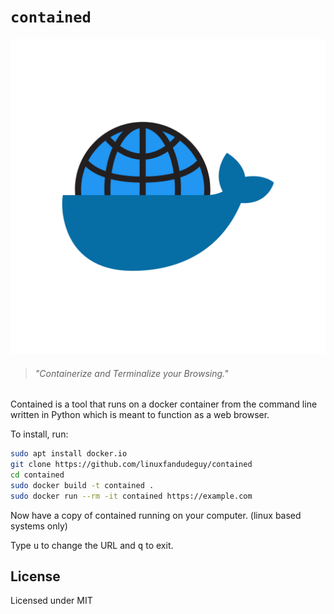 # `contained`

![Mediamodifier-Design](public/Mediamodifier-Design.svg)

> ###### "Containerize and Terminalize your Browsing."


Contained is a tool that runs on a docker container from the command line written in Python which is meant to function as a web browser.

To install, run:

```bash 
sudo apt install docker.io
git clone https://github.com/linuxfandudeguy/contained
cd contained
sudo docker build -t contained .
sudo docker run --rm -it contained https://example.com
```

Now have a copy of contained running on your computer. (linux based systems only)

Type <kbd>u</kbd> to change the URL and <kbd>q</kbd> to exit.

## License

Licensed under MIT
